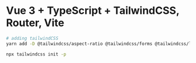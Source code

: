 # Vue 3 + TypeScript + TailwindCSS, Router, Vite

```bash
# adding tailwindCSS
yarn add -D @tailwindcss/aspect-ratio @tailwindcss/forms @tailwindcss/line-clamp @tailwindcss/typography @types/node autoprefixer postcss tailwindcss tailwindcss-debug-screens

npx tailwindcss init -p

```